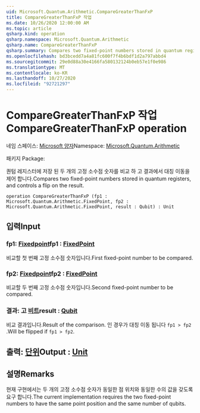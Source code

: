 ```yaml
---
uid: Microsoft.Quantum.Arithmetic.CompareGreaterThanFxP
title: CompareGreaterThanFxP 작업
ms.date: 10/26/2020 12:00:00 AM
ms.topic: article
qsharp.kind: operation
qsharp.namespace: Microsoft.Quantum.Arithmetic
qsharp.name: CompareGreaterThanFxP
qsharp.summary: Compares two fixed-point numbers stored in quantum registers, and controls a flip on the result.
ms.openlocfilehash: bd3bcedd7a4a81fc600f7f4b6bdf1d2a797abbd4
ms.sourcegitcommit: 29e0d88a30e4166fa580132124b0eb57e1f0e986
ms.translationtype: MT
ms.contentlocale: ko-KR
ms.lasthandoff: 10/27/2020
ms.locfileid: "92721297"
---
```

# <a name="comparegreaterthanfxp-operation"></a><span data-ttu-id="01b6e-102">CompareGreaterThanFxP 작업</span><span class="sxs-lookup"><span data-stu-id="01b6e-102">CompareGreaterThanFxP operation</span></span>

<span data-ttu-id="01b6e-103">네임 스페이스: [Microsoft 양자](xref:Microsoft.Quantum.Arithmetic)</span><span class="sxs-lookup"><span data-stu-id="01b6e-103">Namespace: [Microsoft.Quantum.Arithmetic](xref:Microsoft.Quantum.Arithmetic)</span></span>

<span data-ttu-id="01b6e-104">패키지 [](https://nuget.org/packages/)</span><span class="sxs-lookup"><span data-stu-id="01b6e-104">Package: [](https://nuget.org/packages/)</span></span>


<span data-ttu-id="01b6e-105">퀀텀 레지스터에 저장 된 두 개의 고정 소수점 숫자를 비교 하 고 결과에서 대칭 이동을 제어 합니다.</span><span class="sxs-lookup"><span data-stu-id="01b6e-105">Compares two fixed-point numbers stored in quantum registers, and controls a flip on the result.</span></span>

```qsharp
operation CompareGreaterThanFxP (fp1 : Microsoft.Quantum.Arithmetic.FixedPoint, fp2 : Microsoft.Quantum.Arithmetic.FixedPoint, result : Qubit) : Unit
```


## <a name="input"></a><span data-ttu-id="01b6e-106">입력</span><span class="sxs-lookup"><span data-stu-id="01b6e-106">Input</span></span>

### <a name="fp1--fixedpoint"></a><span data-ttu-id="01b6e-107">fp1: [Fixedpoint](xref:Microsoft.Quantum.Arithmetic.FixedPoint)</span><span class="sxs-lookup"><span data-stu-id="01b6e-107">fp1 : [FixedPoint](xref:Microsoft.Quantum.Arithmetic.FixedPoint)</span></span>

<span data-ttu-id="01b6e-108">비교할 첫 번째 고정 소수점 숫자입니다.</span><span class="sxs-lookup"><span data-stu-id="01b6e-108">First fixed-point number to be compared.</span></span>


### <a name="fp2--fixedpoint"></a><span data-ttu-id="01b6e-109">fp2: [Fixedpoint](xref:Microsoft.Quantum.Arithmetic.FixedPoint)</span><span class="sxs-lookup"><span data-stu-id="01b6e-109">fp2 : [FixedPoint](xref:Microsoft.Quantum.Arithmetic.FixedPoint)</span></span>

<span data-ttu-id="01b6e-110">비교할 두 번째 고정 소수점 숫자입니다.</span><span class="sxs-lookup"><span data-stu-id="01b6e-110">Second fixed-point number to be compared.</span></span>


### <a name="result--qubit"></a><span data-ttu-id="01b6e-111">결과: 고 [비트](xref:microsoft.quantum.lang-ref.qubit)</span><span class="sxs-lookup"><span data-stu-id="01b6e-111">result : [Qubit](xref:microsoft.quantum.lang-ref.qubit)</span></span>

<span data-ttu-id="01b6e-112">비교 결과입니다.</span><span class="sxs-lookup"><span data-stu-id="01b6e-112">Result of the comparison.</span></span> <span data-ttu-id="01b6e-113">인 경우가 대칭 이동 됩니다 `fp1 > fp2` .</span><span class="sxs-lookup"><span data-stu-id="01b6e-113">Will be flipped if `fp1 > fp2`.</span></span>



## <a name="output--unit"></a><span data-ttu-id="01b6e-114">출력: [단위](xref:microsoft.quantum.lang-ref.unit)</span><span class="sxs-lookup"><span data-stu-id="01b6e-114">Output : [Unit](xref:microsoft.quantum.lang-ref.unit)</span></span>



## <a name="remarks"></a><span data-ttu-id="01b6e-115">설명</span><span class="sxs-lookup"><span data-stu-id="01b6e-115">Remarks</span></span>

<span data-ttu-id="01b6e-116">현재 구현에서는 두 개의 고정 소수점 숫자가 동일한 점 위치와 동일한 수의 값을 갖도록 요구 합니다.</span><span class="sxs-lookup"><span data-stu-id="01b6e-116">The current implementation requires the two fixed-point numbers to have the same point position and the same number of qubits.</span></span>